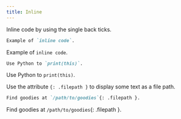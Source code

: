 ```yaml
---
title: Inline
---
```


Inline code by using the single back ticks.

```md
Example of `inline code`.
```

Example of `inline code`.

```md
Use Python to `print(this)`.
```

Use Python to `print(this)`.

Use the attribute `{: .filepath }` to display some text as a file path.

```md
Find goodies at `/path/to/goodies`{: .filepath }.
```

Find goodies at `/path/to/goodies`{: .filepath }.
